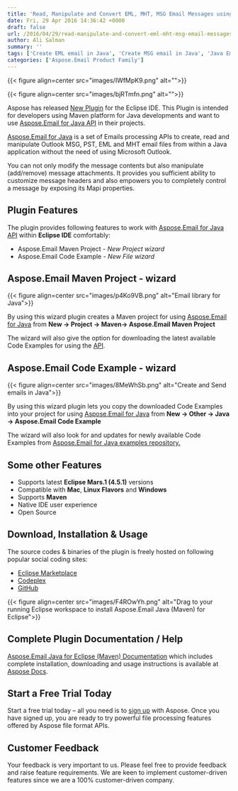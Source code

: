 ```yaml
---
title: 'Read, Manipulate and Convert EML, MHT, MSG Email Messages using Aspose.Email Java API Maven Plugin inside Eclipse IDE'
date: Fri, 29 Apr 2016 14:36:42 +0000
draft: false
url: /2016/04/29/read-manipulate-and-convert-eml-mht-msg-email-messages-using-aspose.email-java-api-maven-plugin-inside-eclipse-ide/
author: Ali Salman
summary: ''
tags: ['Create EML email in Java', 'Create MSG email in Java', 'Java Email API', 'create and send outlook emails']
categories: ['Aspose.Email Product Family']
---
```




{{< figure align=center src="images/IWfMpK9.png" alt="">}}




{{< figure align=center src="images/bjRTmfn.png" alt="">}}


Aspose has released [New Plugin][1] for the Eclipse IDE. This Plugin is intended for developers using Maven platform for Java developments and want to use [Aspose.Email for Java API][2] in their projects.

[Aspose.Email for Java][3] is a set of Emails processing APIs to create, read and manipulate Outlook MSG, PST, EML and MHT email files from within a Java application without the need of using Microsoft Outlook.

You can not only modify the message contents but also manipulate (add/remove) message attachments. It provides you sufficient ability to customize message headers and also empowers you to completely control a message by exposing its Mapi properties.

## **Plugin Features**

The plugin provides following features to work with [Aspose.Email for Java API][4] within **Eclipse IDE** comfortably:

*   Aspose.Email Maven Project - _New Project wizard_
*   Aspose.Email Code Example - _New File wizard_

## Aspose.Email Maven Project - wizard



{{< figure align=center src="images/p4Ko9VB.png" alt="Email library for Java">}}


By using this wizard plugin creates a Maven project for using [Aspose.Email for Java][5] from **New -> Project -> Maven-> Aspose.Email Maven Project**

The wizard will also give the option for downloading the latest available Code Examples for using the [API][6].

## Aspose.Email Code Example - wizard



{{< figure align=center src="images/8MeWhSb.png" alt="Create and Send emails in Java">}}


By using this wizard plugin lets you copy the downloaded Code Examples into your project for using [Aspose.Email for Java][7] from **New -> Other -> Java -> Aspose.Email Code Example**

The wizard will also look for and updates for newly available Code Examples from [Aspose.Email for Java examples repository.][8]

## Some other Features

*   Supports latest **Eclipse Mars.1 (4.5.1)** versions
*   Compatible with **Mac**, **Linux Flavors** and **Windows**
*   Supports **Maven**
*   Native IDE user experience
*   Open Source

## Download, Installation & Usage

The source codes & binaries of the plugin is freely hosted on following popular social coding sites:

*   [Eclipse Marketplace][9]
*   [Codeplex][10]
*   [GitHub][11]



{{< figure align=center src="images/F4ROwYh.png" alt="Drag to your running Eclipse workspace to install Aspose.Email Java (Maven) for Eclipse">}}


## Complete Plugin Documentation / Help

[Aspose.Email Java for Eclipse (Maven) Documentation][12] which includes complete installation, downloading and usage instructions is available at [Aspose Docs][13].

## Start a Free Trial Today

Start a free trial today – all you need is to [sign up][14] with Aspose. Once you have signed up, you are ready to try powerful file processing features offered by Aspose file format APIs.

## Customer Feedback

Your feedback is very important to us. Please feel free to provide feedback and raise feature requirements. We are keen to implement customer-driven features since we are a 100% customer-driven company.




[1]: https://marketplace.eclipse.org/content/asposeemail-java-maven-eclipse
[2]: https://products.aspose.com/email/java
[3]: https://products.aspose.com/email/java
[4]: https://products.aspose.com/email/java
[5]: https://products.aspose.com/email/java
[6]: https://products.aspose.com/email/java
[7]: https://products.aspose.com/email/java
[8]: https://github.com/aspose-email/Aspose.Email-for-Java/tree/master/Examples
[9]: https://marketplace.eclipse.org/content/asposeemail-java-maven-eclipse/
[10]: https://docs.aspose.com/
[11]: https://github.com/aspose-email/Aspose.Email-for-Java/tree/master/Examples
[12]: http://docs.aspose.com/display/emailjava/Aspose.Email+Java+for+Eclipse+-+Maven
[13]: http://docs.aspose.com/display/emailjava/Aspose.Email+Java+for+Eclipse+-+Maven
[14]: https://id.containerize.com/admin#/settings/profile/general





